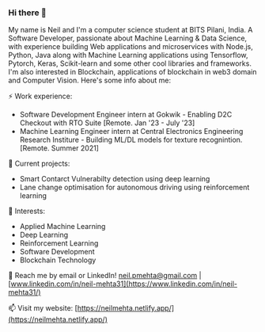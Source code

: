 ### Hi there 👋

My name is Neil and I'm a computer science student at BITS Pilani, India. 
A Software Developer, passionate about Machine Learning & Data Science, with experience building Web applications and microservices with Node.js, Python, Java along with Machine Learning applications using Tensorflow, Pytorch, Keras, Scikit-learn and some other cool libraries and frameworks. I'm also interested in Blockchain, applications of blockchain in web3 domain and Computer Vision.
Here's some info about me:


⚡ Work experience: <br>
- Software Development Engineer intern at Gokwik - Enabling D2C Checkout with RTO Suite [Remote. Jan '23 - July '23]
- Machine Learning Engineer intern at Central Electronics Engineering Research Institure - Building ML/DL models for texture recognintion. [Remote. Summer 2021]

🔭 Current projects: 
- Smart Contarct Vulnerabilty detection using deep learning
- Lane change optimisation for autonomous driving using reinforcement learning

🌱 Interests:
<!-- - Web development. -->
- Applied Machine Learning
- Deep Learning
- Reinforcement Learning
- Software Development
- Blockchain Technology

💬 Reach me by email or LinkedIn! neil.pmehta@gmail.com | [www.linkedin.com/in/neil-mehta31](https://www.linkedin.com/in/neil-mehta31/)

📫 Visit my website: [https://neilmehta.netlify.app/](https://neilmehta.netlify.app/)

<!-- [![Top Langs](https://github-readme-stats.vercel.app/api/top-langs/?username=neilmehta31&layout=compact&hide=tex)](https://github.com/anuraghazra/github-readme-stats) -->

<!--
**neilmehta31/neilmehta31** is a ✨ _special_ ✨ repository because its `README.md` (this file) appears on your GitHub profile.

Here are some ideas to get you started:

- 🔭 I’m currently working on ...
- 🌱 I’m currently learning ...
- 👯 I’m looking to collaborate on ...
- 🤔 I’m looking for help with ...
- 💬 Ask me about ...
- 📫 How to reach me: ...
- 😄 Pronouns: ...
- ⚡ Fun fact: ...
-->
